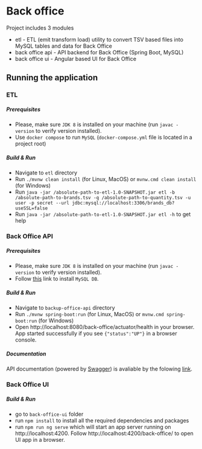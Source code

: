 # Back office

Project includes 3 modules
- etl - ETL (emit transform load) utility to convert TSV based files into MySQL tables and data for Back Office
- back office api - API backend for Back Office (Spring Boot, MySQL)
- back office ui - Angular based UI for Back Office

## Running the application

### ETL
##### Prerequisites
- Please, make sure ```JDK 8``` is installed on your machine (run ```javac -version``` to verify version installed).
- Use ```docker compose``` to run ```MySQL``` (```docker-compose.yml``` file is located in a project root)

##### Build & Run
- Navigate to ```etl``` directory
- Run ```./mvnw clean install``` (for Linux, MacOS) or ```mvnw.cmd clean install``` (for Windows)
- Run ```java -jar /absolute-path-to-etl-1.0-SNAPSHOT.jar etl -b /absolute-path-to-brands.tsv -q /absolute-path-to-quantity.tsv -u user -p secret --url jdbc:mysql://localhost:3306/brands_db?useSSL=false```
- Run ```java -jar /absolute-path-to-etl-1.0-SNAPSHOT.jar etl -h``` to get help

### Back Office API
##### Prerequisites
- Please, make sure ```JDK 8``` is installed on your machine (run ```javac -version``` to verify version installed).
- Follow [this](https://dev.mysql.com/downloads/installer/) link to install ```MySQL DB```.

##### Build & Run
- Navigate to ```backup-office-api``` directory
- Run ```./mvnw spring-boot:run``` (for Linux, MacOS) or ```mvnw.cmd spring-boot:run``` (for Windows)
- Open http://localhost:8080/back-office/actuator/health in your browser. App started successfully if you see ```{"status":"UP"}``` in a browser console.

##### Documentation
API documentation (powered by [Swagger](https://swagger.io/tools/swagger-ui/)) is avaliable by the folowing [link](http://localhost:8080/back-office/swagger-ui.html).

### Back Office UI


##### Build & Run
- go to ```back-office-ui``` folder
- run ```npm install``` to install all the required dependencies and packages 
- run ```npm run ng serve``` which will start an app server running on http://localhost:4200. Follow http://localhost:4200/back-office/ to open UI app in a browser.
